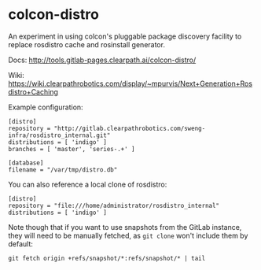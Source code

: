 colcon-distro
=============

An experiment in using colcon's pluggable package discovery facility to
replace rosdistro cache and rosinstall generator.

Docs: http://tools.gitlab-pages.clearpath.ai/colcon-distro/

Wiki: https://wiki.clearpathrobotics.com/display/~mpurvis/Next+Generation+Rosdistro+Caching

Example configuration:

```
[distro]
repository = "http://gitlab.clearpathrobotics.com/sweng-infra/rosdistro_internal.git"
distributions = [ 'indigo' ]
branches = [ 'master', 'series-.+' ]

[database]
filename = "/var/tmp/distro.db"
```

You can also reference a local clone of rosdistro:

```
[distro]
repository = "file:///home/administrator/rosdistro_internal"
distributions = [ 'indigo' ]
```

Note though that if you want to use snapshots from the GitLab instance, they will need
to be manually fetched, as `git clone` won't include them by default:

```
git fetch origin +refs/snapshot/*:refs/snapshot/* | tail
```
